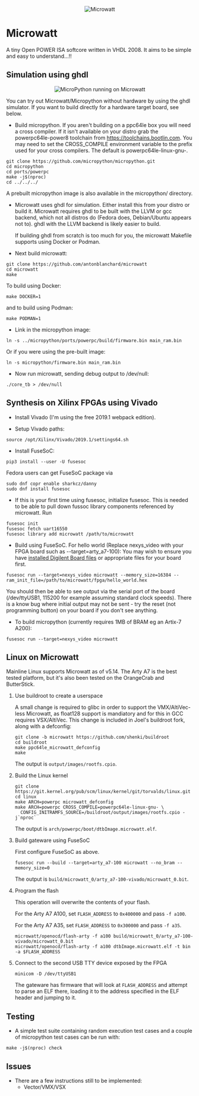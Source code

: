 <p align="center">
<img src="media/microwatt-title.png" alt="Microwatt">
</p>

# Microwatt

A tiny Open POWER ISA softcore written in VHDL 2008. It aims to be simple and easy
to understand...!!

## Simulation using ghdl
<p align="center">
<img src="http://neuling.org/microwatt-micropython.gif" alt="MicroPython running on Microwatt"/>
</p>

You can try out Microwatt/Micropython without hardware by using the ghdl simulator. If you want to build directly for a hardware target board, see below.

- Build micropython. If you aren't building on a ppc64le box you
  will need a cross compiler. If it isn't available on your distro
  grab the powerpc64le-power8 toolchain from https://toolchains.bootlin.com.
  You may need to set the CROSS_COMPILE environment variable
  to the prefix used for your cross compilers.  The default is
  powerpc64le-linux-gnu-.

```
git clone https://github.com/micropython/micropython.git
cd micropython
cd ports/powerpc
make -j$(nproc)
cd ../../../
```

  A prebuilt micropython image is also available in the micropython/ directory.

- Microwatt uses ghdl for simulation. Either install this from your
  distro or build it. Microwatt requires ghdl to be built with the LLVM
  or gcc backend, which not all distros do (Fedora does, Debian/Ubuntu
  appears not to). ghdl with the LLVM backend is likely easier to build.

  If building ghdl from scratch is too much for you, the microwatt Makefile
  supports using Docker or Podman.

- Next build microwatt:

```
git clone https://github.com/antonblanchard/microwatt
cd microwatt
make
```

   To build using Docker:
```
make DOCKER=1
```

   and to build using Podman:

```
make PODMAN=1
```

- Link in the micropython image:

```
ln -s ../micropython/ports/powerpc/build/firmware.bin main_ram.bin
```

  Or if you were using the pre-built image:

```
ln -s micropython/firmware.bin main_ram.bin
```

- Now run microwatt, sending debug output to /dev/null:

```
./core_tb > /dev/null
```

## Synthesis on Xilinx FPGAs using Vivado

- Install Vivado (I'm using the free 2019.1 webpack edition).

- Setup Vivado paths:

```
source /opt/Xilinx/Vivado/2019.1/settings64.sh
```

- Install FuseSoC:

```
pip3 install --user -U fusesoc
```
Fedora users can get FuseSoC package via
```
sudo dnf copr enable sharkcz/danny
sudo dnf install fusesoc
```

- If this is your first time using fusesoc, initialize fusesoc. 
  This is needed to be able to pull down fussoc library components referenced 
  by microwatt. Run

```
fusesoc init
fusesoc fetch uart16550
fusesoc library add microwatt /path/to/microwatt
```

- Build using FuseSoC. For hello world (Replace nexys_video with your FPGA board such as --target=arty_a7-100):
  You may wish to ensure you have [installed Digilent Board files](https://reference.digilentinc.com/vivado/installing-vivado/start#installing_digilent_board_files) 
  or appropriate files for your board first.

```
fusesoc run --target=nexys_video microwatt --memory_size=16384 --ram_init_file=/path/to/microwatt/fpga/hello_world.hex
```
You should then be able to see output via the serial port of the board (/dev/ttyUSB1, 115200 for example assuming standard clock speeds). There is a know bug where initial output may not be sent - try the reset (not programming button) on your board if you don't see anything.

- To build micropython (currently requires 1MB of BRAM eg an Artix-7 A200):

```
fusesoc run --target=nexys_video microwatt
```

## Linux on Microwatt

Mainline Linux supports Microwatt as of v5.14. The Arty A7 is the best tested
platform, but it's also been tested on the OrangeCrab and ButterStick.

1. Use buildroot to create a userspace

   A small change is required to glibc in order to support the VMX/AltiVec-less
   Microwatt, as float128 support is mandiatory and for this in GCC requires
   VSX/AltiVec. This change is included in Joel's buildroot fork, along with a
   defconfig:
   ```
   git clone -b microwatt https://github.com/shenki/buildroot
   cd buildroot
   make ppc64le_microwatt_defconfig
   make
   ```

   The output is `output/images/rootfs.cpio`.

2. Build the Linux kernel
   ```
   git clone https://git.kernel.org/pub/scm/linux/kernel/git/torvalds/linux.git
   cd linux
   make ARCH=powerpc microwatt_defconfig
   make ARCH=powerpc CROSS_COMPILE=powerpc64le-linux-gnu- \
     CONFIG_INITRAMFS_SOURCE=/buildroot/output/images/rootfs.cpio -j`nproc`
   ```

   The output is `arch/powerpc/boot/dtbImage.microwatt.elf`.

3. Build gateware using FuseSoC

   First configure FuseSoC as above.
   ```
   fusesoc run --build --target=arty_a7-100 microwatt --no_bram --memory_size=0
   ```

   The output is `build/microwatt_0/arty_a7-100-vivado/microwatt_0.bit`.

4. Program the flash

   This operation will overwrite the contents of your flash.

   For the Arty A7 A100, set `FLASH_ADDRESS` to `0x400000` and pass `-f a100`.

   For the Arty A7 A35, set `FLASH_ADDRESS` to `0x300000` and pass `-f a35`.
   ```
   microwatt/openocd/flash-arty -f a100 build/microwatt_0/arty_a7-100-vivado/microwatt_0.bit
   microwatt/openocd/flash-arty -f a100 dtbImage.microwatt.elf -t bin -a $FLASH_ADDRESS
   ```

5. Connect to the second USB TTY device exposed by the FPGA

   ```
   minicom -D /dev/ttyUSB1
   ```

   The gateware has firmware that will look at `FLASH_ADDRESS` and attempt to
   parse an ELF there, loading it to the address specified in the ELF header
   and jumping to it.

## Testing

- A simple test suite containing random execution test cases and a couple of
  micropython test cases can be run with:

```
make -j$(nproc) check
```

## Issues

- There are a few instructions still to be implemented:
  - Vector/VMX/VSX

